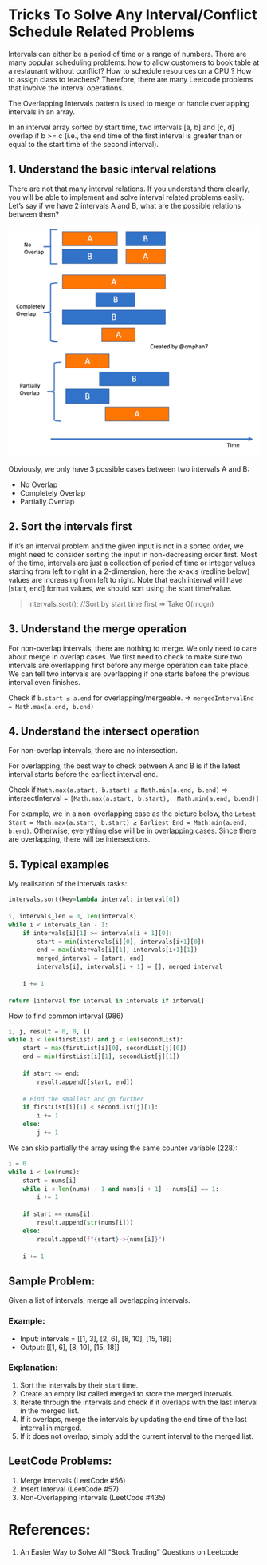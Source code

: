 # Tricks To Solve Any Interval/Conflict Schedule Related Problems

Intervals can either be a period of time or a range of numbers. 
There are many popular scheduling problems: 
how to allow customers to book table at a restaurant without conflict? 
How to schedule resources on a CPU ? How to assign class to teachers? 
Therefore, there are many Leetcode problems that involve the interval operations.

The Overlapping Intervals pattern is used to merge or handle overlapping intervals in an array.

In an interval array sorted by start time, two intervals [a, b] and [c, d] overlap if b >= c (i.e., the end time of the first interval is greater than or equal to the start time of the second interval).


## 1. Understand the basic interval relations

There are not that many interval relations. 
If you understand them clearly, you will be able to implement and solve interval related problems easily. 
Let’s say if we have 2 intervals A and B, what are the possible relations between them?

![img.png](img.png)

Obviously, we only have 3 possible cases between two intervals A and B: 
- No Overlap
- Completely Overlap
- Partially Overlap

## 2. Sort the intervals first

If it’s an interval problem and the given input is not in a sorted order, 
we might need to consider sorting the input in non-decreasing order first. 
Most of the time, intervals are just a collection of period of time or integer values starting 
from left to right in a 2-dimension, here the x-axis (redline below) values are increasing from left to right. 
Note that each interval will have [start, end] format values, we should sort using the start time/value.

> Intervals.sort(); //Sort by start time first => Take O(nlogn)

## 3. Understand the merge operation

For non-overlap intervals, there are nothing to merge. 
We only need to care about merge in overlap cases. 
We first need to check to make sure two intervals are overlapping first before any merge operation can take place. 
We can tell two intervals are overlapping if one starts before the previous interval even finishes.

Check if `b.start ≤ a.end` for overlapping/mergeable. => `mergedIntervalEnd = Math.max(a.end, b.end)`


## 4. Understand the intersect operation

For non-overlap intervals, there are no intersection.

For overlapping, the best way to check between A and B is if the latest interval starts before the earliest interval end.

Check if `Math.max(a.start, b.start) ≤ Math.min(a.end, b.end)` =>  intersectInterval = `[Math.max(a.start, b.start), 
Math.min(a.end, b.end)]`

For example, we in a non-overlapping case as the picture below, 
the `Latest Start = Math.max(a.start, b.start) ≥ Earliest End = Math.min(a.end, b.end)`. 
Otherwise, everything else will be in overlapping cases. Since there are overlapping, there will be intersections.


## 5. Typical examples

My realisation of the intervals tasks:

```python
intervals.sort(key=lambda interval: interval[0])

i, intervals_len = 0, len(intervals)
while i < intervals_len - 1:
    if intervals[i][1] >= intervals[i + 1][0]:
        start = min(intervals[i][0], intervals[i+1][0])
        end = max(intervals[i][1], intervals[i+1][1])
        merged_interval = [start, end]
        intervals[i], intervals[i + 1] = [], merged_interval

    i += 1

return [interval for interval in intervals if interval]
```

How to find common interval (986)

```python
i, j, result = 0, 0, []
while i < len(firstList) and j < len(secondList):
    start = max(firstList[i][0], secondList[j][0])
    end = min(firstList[i][1], secondList[j][1])

    if start <= end:
        result.append([start, end])

    # Find the smallest and go further
    if firstList[i][1] < secondList[j][1]:
        i += 1
    else:
        j += 1
```

We can skip partially the array using the same counter variable (228):

```python
i = 0
while i < len(nums):
    start = nums[i]
    while i < len(nums) - 1 and nums[i + 1] - nums[i] == 1:
        i += 1

    if start == nums[i]:
        result.append(str(nums[i]))
    else:
        result.append(f"{start}->{nums[i]}")

    i += 1
```

## Sample Problem:
Given a list of intervals, merge all overlapping intervals.

### Example:

- Input: intervals = [[1, 3], [2, 6], [8, 10], [15, 18]]
- Output: [[1, 6], [8, 10], [15, 18]]

### Explanation:
1. Sort the intervals by their start time.
2. Create an empty list called merged to store the merged intervals.
3. Iterate through the intervals and check if it overlaps with the last interval in the merged list.
4. If it overlaps, merge the intervals by updating the end time of the last interval in merged.
5. If it does not overlap, simply add the current interval to the merged list.

## LeetCode Problems:
1. Merge Intervals (LeetCode #56)
2. Insert Interval (LeetCode #57)
3. Non-Overlapping Intervals (LeetCode #435)

# References:

1. An Easier Way to Solve All “Stock Trading” Questions on Leetcode
